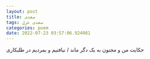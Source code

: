 ```yaml
---
layout: post
title: سعدی
tags: سعدی غزل
categories: poem
date: 2022-07-23 03:57:06.924981
---
```


حکایت من و مجنون به یک دگر ماند / نیافتیم و بمردیم در طلبکاری
